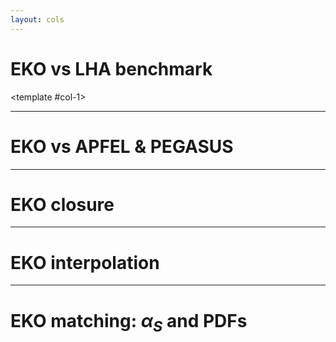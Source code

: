 ```yaml
---
layout: cols
---
```


# EKO vs LHA benchmark

<div m="8"/>

<template #col-1>
  <div m="y-4" class="flex justify-center">
    <bkg-img src="theory/backup/eko-lha-g-S.svg" p="2" w="full"
      hover="scale-200 translate-x-55 translate-y-25" transition="700"/>
  </div>
  <div m="y-4" class="flex justify-center">
    <bkg-img src="theory/backup/eko-lha-T3-T8.svg" p="2" w="full"
      hover="scale-200 translate-x-55 translate-y--25" transition="700"/>
  </div>
</template>
<template #col-2>
  <div m="y-4" class="flex justify-center">
    <bkg-img src="theory/backup/eko-lha-T15-T24.svg" p="2" w="full"
      hover="scale-200 translate-x--55 translate-y-25" transition="700"/>
  </div>
  <div m="y-4" class="flex justify-center">
    <bkg-img src="theory/backup/eko-lha-V-V3.svg" p="2" w="full"
      hover="scale-200 translate-x--55 translate-y--25" transition="700"/>
  </div>
</template>

---

# EKO vs APFEL & PEGASUS

<div m="y-4" class="flex justify-center">
  <bkg-img src="theory/backup/eko-apfel-pto.svg" p="2" w="3/5"
    hover="scale-170 translate-y-25" transition="700"/>
</div>
<div m="y-4" class="flex justify-center">
  <bkg-img src="theory/backup/eko-pegasus-pto.svg" p="2" w="3/5"
    hover="scale-170 translate-y--25" transition="700"/>
</div>

---

# EKO closure

<div m="y-22" class="flex justify-center">
  <bkg-img src="theory/backup/eko-closure.svg" p="2" w="4/5"
    hover="scale-130" transition="700"/>
</div>

---

# EKO interpolation

<div m="y-22" class="flex justify-center">
  <bkg-img src="theory/backup/eko-interpolation.svg" p="2" w="4/5"
    hover="scale-130" transition="700"/>
</div>

---

# EKO matching: $\alpha_S$ and PDFs
